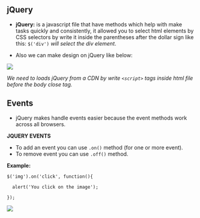 ## jQuery

- **jQuery:** is a javascript file that have methods which help with make tasks quickly and consistently, it allowed you to select html elements by CSS selectors by write it inside the parentheses after the dollar sign like this: `$('div')` *will select the div element*.


- Also we can make design on jQuery like below:

![](https://99designs-blog.imgix.net/blog/wp-content/uploads/2013/11/jquery-syntax.jpg?auto=format&q=60&fit=max&w=930)


*We need to loads jQuery from a CDN by write `<script>` tags inside html file before the body close tag.*


## Events

- jQuery makes handle events easier because the event methods work across all browsers.

**JQUERY EVENTS**

- To add an event you can use `.on()` method (for one or more event).
- To remove event you can use `.off()` method.

**Example:**

`$('img').on('click', function(){`

`  alert('You click on the image');`

`});`



![](https://encrypted-tbn0.gstatic.com/images?q=tbn:ANd9GcS0l1xjyv9MvTWD9KYfRlChu7Qw2p-nY1Iqkw&usqp=CAU)

